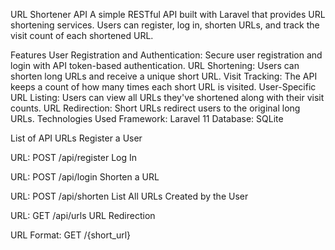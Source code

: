 URL Shortener API
A simple RESTful API built with Laravel that provides URL shortening services. Users can register, log in, shorten URLs, and track the visit count of each shortened URL.

Features
User Registration and Authentication: Secure user registration and login with API token-based authentication.
URL Shortening: Users can shorten long URLs and receive a unique short URL.
Visit Tracking: The API keeps a count of how many times each short URL is visited.
User-Specific URL Listing: Users can view all URLs they've shortened along with their visit counts.
URL Redirection: Short URLs redirect users to the original long URLs.
Technologies Used
Framework: Laravel 11
Database: SQLite


List of API URLs
Register a User

URL: POST /api/register
Log In

URL: POST /api/login
Shorten a URL

URL: POST /api/shorten
List All URLs Created by the User

URL: GET /api/urls
URL Redirection

URL Format: GET /{short_url}
